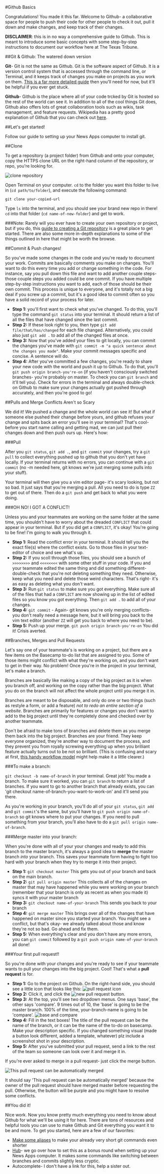 #Github Basics

Congratulations! You made it this far. Welcome to Github- a collaborative space for people to push their code for other people to check it out, pull it down and make changes, and keep track of their changes.

**DISCLAIMER**: this is in no way a comprehensive guide to Github. This is meant to introduce some basic concepts with some step-by-step instructions to document our workflow here at The Texas Tribune. 

##Git & Github: The watered down version

**Git**- Git is not the same as Github. Git is the software aspect of Github. It is a version control system that is accessed through the command line, or Terminal, and it keeps track of changes you make on projects as you work on them. [This is a far more detailed guide](https://git-scm.com/about) then you'll need for now, but it'll be helpful if you ever get stuck.

**Github**- Github is the place where all of your code trcked by Git is hosted so the rest of the world can see it. In addition to all of the cool things Git does, Github also offers lots of great collaboration tools such as wikis, task management, and feature requests. Wikipedia has a pretty good explanation of Github that you can check out [here](http://en.wikipedia.org/wiki/GitHub). 

##Let's get started!

Follow our guide to setting up your News Apps computer to install git.

##Clone

To get a repository (a project folder) from Github and onto your computer, copy the HTTPS clone URL on the right-hand column of the repository, or repo, you're looking for. 

![clone repository](http://i.imgur.com/ZnwYssk.png?1)

Open Terminal on your computer. `cd` to the folder you want this folder to live in (`cd path/to/folder`), and execute the following command: 

`git clone your-copied-url`

Type `ls` into the terminal, and you should see your brand new repo in there! `cd` into that folder (`cd name-of-new-folder`) and get to work.

###Note:
Rarely will you ever have to create your own repository or project, but if you do, this [guide to creating a Git repository](http://git-scm.com/book/en/v2/Git-Basics-Getting-a-Git-Repository) is a great place to get started. There are also some more in-depth explanations to some of the things outlined in here that might be worth the browse.

##Commit & Push changes!

So you've made some changes in the code and you're ready to document your work. Commits are basically comments you make on changes. You'll want to do this every time you add or change something in the code. For instance, say you pull down this file and want to add another couple steps- those couple steps you added could be one commit. If you have multiple step-by-step instructions you want to add, each of those should be their own commit. This process is unique to everyone, and it's totally not a big deal if you screw up a commit, but it's a good idea to commit often so you have a solid record of your process for later.

* **Step 1:** you'll first want to check what you've changed. To do this, you'll type the command `git status` into your terminal. It should return a list of all the files that have changed since the last commit. 
* **Step 2:** If these look right to you, then type `git add file/that/has/changed` for each file changed. Alternatively, you could also just `git add .` to add all of the changed files at once. 
* **Step 3:** Now that you've added your files to git locally, you can commit the changes you've made with `git commit -m "a quick sentence about the changes you made"`. Make your commit messages specific and concise. A sentence will do.
* **Step 4:** After you've committed a few changes, you're ready to share your new code with the world and push it up to Github. To do that, you'll `git push origin branch-you're-on` (if you haven't consciously switched branches- you're probably on master. To check you can `git branch` and it'll tell you). Check for errors in the terminal and always double-check on Github to make sure your changes actually got pushed through accurately, and then you're good to go!


##Pulls and Merge Conflicts Aren't so Scary

We did it! We pushed a change and the whole world can see it! But what if someone else pushed their change before yours, and github refuses your change and spits back an error you'll see in your terminal? That's cool- before you start name calling and getting mad, we can just pull their changes down and then push ours up. Here's how:

###Pull

After you `git status`, `git add .`, and `git commit` your changes, try a `git pull` to collect everything pushed up to github that you don't yet have locally. If your terminal returns with no errors, you can continue with a `git commit` (no -m needed here, git knows we're just merging some pulls into your stuff). 

Your terminal will then give you a vim editor page- it's scary looking, but not so bad. It just says that you're merging a pull. All you need to do is type `ZZ` to get out of there. Then do a `git push` and get back to what you were doing.

###OH NO! I GOT A CONFLICT!

Unless you and your teammates are working on the same folder at the same time, you shouldn't have to worry about the dreaded `CONFLICT` that could appear in your terminal. But if you did get a `CONFLICT`, it's okay! You're going to be fine! I'm going to walk you through it.

* **Step 1:** Read the conflict error in your terminal. It should tell you the exact file(s) where the conflict exists. Go to those files in your text-editor of choice and see what's up.
* **Step 2:** If you scoll through those files, you should see a bunch of `>>>>>>>>` and `<<<<<<<<` with some other stuff in your code. If you and your teammate edited the same thing and did something different- double-check that you're not deleting something they need. Otherwise, keep what you need and delete those weird characters. That's right- it's as easy as deleting what you don't want.
* **Step 3:** Run `git status` to make sure you got everything. Make sure all of the files that had a `CONFLICT` are now showing up in the list of edited files so you know you got everything. Then `git add .` to add all of your changes.
* **Step 4:** `git commit` - Again- git knows you're only merging conflicts- you don't really need a message here, but it will bring you back to the vim text editor (another `ZZ` will get you back to where you need to be).
* **Step 5:** Push up your merge. `git push origin branch-you're-on` You did it! Crisis averted.

##Branches, Merges and Pull Requests

Let's say one of your teammate's is working on a project, but there are a few items on the Basecamp to-do list that are assigned to you. Some of those items might conflict with what they're working on, and you don't want to get in their way. No problem! Once you're in the project in your terminal, let's make a branch. 

Branches are basically like making a copy of the big project as it is when you branch off, and working on the copy rather than the big project. What you do on the branch will not affect the whole project until you merge it in. 

Branches are meant to be disposable, and only do one or two things (such as restyle a form, or add a feature) _not to redo an entire section of a website_. Branches are primarily for features or changes you don't want to add to the big project until they're completely done and checked over by another teammate.

Don't be afraid to make tons of branches and delete them as you merge them back into the big project. Branches are your friend. They keep everyone organized, they're another way to document the process, and they prevent you from royally screwing everything up when you brilliant feature actually turns out to be not so brilliant. (This is confusing and scary at first, [this handy workflow model](http://nvie.com/posts/a-successful-git-branching-model/) might help make it a little clearer.)


###To make a branch:

`git checkout -b name-of-branch` in your terminal. Great job! You made a branch. To make sure it worked, you can `git branch` to return a list of branches. If you want to go to another branch that already exists, you can 'git checkout name-of-branch-you-want-to-work-on' and it'll send you there.

As you're working in your branch, you'll do all of your `git status`, `git add` and `git commit`'s the same, but you'll have to `git push origin name-of-branch` so git knows where to put your changes. If you need to pull something from your branch, you'll also have to do a `git pull origin name-of-branch`.

###Merge master into your branch:

When you're done with all of your your changes and ready to add this branch to the master branch, it's always a good idea to **merge** the master branch _into_ your branch. This saves your teammate form having to fight too hard with your branch when they try to merge it into their project.

* **Step 1:** `git checkout master` This gets you out of your branch and back on the main branch.
* **Step 2:** `git pull origin master` This collects all of the changes on master that may have happened while you were working on your branch (remember that your branch is only as recent as when you made it) syncs it with your master branch
* **Step 3:** `git checkout name-of-your-branch` This sends you back to your branch
* **Step 4:** `git merge master` This brings over all of the changes that have happened on master since you started your branch. You might see a conflict, but that's okay- we already talked about those and know they're not so bad. Go ahead and fix them.
* **Step 5:** When everything's clear and you don't have any more errors, you can `git commit` followed by a `git push origin name-of-your-branch` all done!


###Your first pull request!!

So you're done with your changes and you're ready to see if your teammate wants to pull your changes into the big project. Cool! That's what a **pull request** is for.

* **Step 1:** Go to the project on Github. On the right-hand side, you should see a little icon that looks like this:
![pull request icon](http://i.imgur.com/xBlJKPF.png?1)
* **Step 2:** Click it, and click the ![new pull request](http://i.imgur.com/itaLpTX.png?1) button.
* **Step 3:** At the top, you'll see two dropdown menus. One says 'base', the other says 'compare'. 9 times out of 10, the 'base' is going to be the master branch. 100% of the time, your-branch-name is going to be 'compare'.
![base and compare](http://i.imgur.com/4gtwcLx.png?1)
* **Step 4:** Fill in the text boxes! The title of the pull request can be the name of the branch, or it can be the name of the to-do on basecamp. Make your description specific. If you changed something visual (made a button look different, added a template, whatever) plz include a screenshot shot in your description.
* **Step 5:** After you've submitted your pull request, send a link to the rest of the team so someone can look over it and merge it in. 

If you're ever asked to merge in a pull request- just click the merge button.

![This pull request can be automatically merged](http://i.imgur.com/25nVRSY.png)

It should say 'This pull request can be automatically merged' because the owner of the pull request should have merged master before requesting the pull. Otherwise, the button will be purple and you might have to resolve some conflicts.

##You did it!

Nice work. Now you know pretty much everything you need to know about Github for what we'll be using it for here. There are tons of resources and helpful tools you can use to make Github and Git everything you want it to be and more. To get you started, here are a few of our favorites:


* [Make some aliases](https://git-scm.com/book/en/v2/Git-Basics-Git-Aliases) to make your already very short git commands even shorter
* [Hub](https://hub.github.com/)- we go over how to set this as a bonus round when setting up your News Apps computer. It makes some commands like switching between branches and commits slightly less cryptic.
* Autocomplete- I don't have a link for this, help a sister out.


